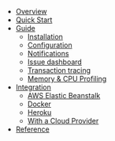 <!-- docs/_sidebar.md -->

- [Overview](ch-zh/monitoring/overview.md)
- [Quick Start](ch-zh/monitoring/quickstart.md)
- [Guide](ch-zh/monitoring/guide/)
  - [Installation](ch-zh/monitoring/guide/installation.md)
  - [Configuration](ch-zh/monitoring/guide/configuration.md)
  - [Notifications](ch-zh/monitoring/guide/notifications.md)
  - [Issue dashboard](ch-zh/monitoring/guide/issue-dashboard.md)
  - [Transaction tracing](ch-zh/monitoring/guide/transaction-tracing.md)
  - [Memory & CPU Profiling](ch-zh/monitoring/guide/profiling.md)
  <!-- - [Modules](ch-zh/monitoring/guide/modules.md) -->
- [Integration](ch-zh/monitoring/integration/)
  - [AWS Elastic Beanstalk](ch-zh/monitoring/integration/beanstalk.md)
  - [Docker](ch-zh/monitoring/integration/docker.md)
  - [Heroku](ch-zh/monitoring/integration/heroku.md)
  - [With a Cloud Provider](ch-zh/monitoring/integration/cloud-providers.md)
- [Reference](ch-zh/monitoring/reference/pmx.md)